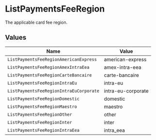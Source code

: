 # ListPaymentsFeeRegion

The applicable card fee region.


## Values

| Name                                    | Value                                   |
| --------------------------------------- | --------------------------------------- |
| `ListPaymentsFeeRegionAmericanExpress`  | american-express                        |
| `ListPaymentsFeeRegionAmexIntraEea`     | amex-intra-eea                          |
| `ListPaymentsFeeRegionCarteBancaire`    | carte-bancaire                          |
| `ListPaymentsFeeRegionIntraEu`          | intra-eu                                |
| `ListPaymentsFeeRegionIntraEuCorporate` | intra-eu-corporate                      |
| `ListPaymentsFeeRegionDomestic`         | domestic                                |
| `ListPaymentsFeeRegionMaestro`          | maestro                                 |
| `ListPaymentsFeeRegionOther`            | other                                   |
| `ListPaymentsFeeRegionInter`            | inter                                   |
| `ListPaymentsFeeRegionIntraEea`         | intra_eea                               |